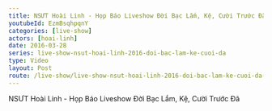 ```yaml
---
title: NSƯT Hoài Linh - Họp Báo Liveshow Đời Bạc Lắm, Kệ, Cười Trước Đã
youtubeId: EzmBsqhpqnY
categories: [live-show]
actors: [hoai-linh]
date: 2016-03-28
series: live-show-nsut-hoai-linh-2016-doi-bac-lam-ke-cuoi-da
type: Video
layout: Post
route: /live-show/live-show-nsut-hoai-linh-2016-doi-bac-lam-ke-cuoi-da-full
---
```

NSƯT Hoài Linh - Họp Báo Liveshow Đời Bạc Lắm, Kệ, Cười Trước Đã